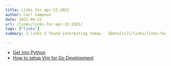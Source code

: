 ```yaml
---
title: Links for apr-22-2021
author: Carl Sampson
date: 2021-04-22
url: /links/links-for-apr-22-2021/
tags: ["links"]
summary: 2 links I found interesting today.  [Details](/links/links-for-apr-22-2021/)

---
```


- [Get into Python](https://jobtensor.com/Python-Introduction)
- [How to setup Vim for Go Development](https://pmihaylov.com/vim-for-go-development/)

